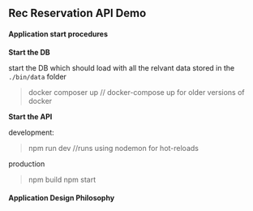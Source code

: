 
## Rec Reservation API Demo

#### Application start procedures

__Start the DB__

start the DB which should load with all the relvant data stored in the `./bin/data` folder

> docker composer up // docker-compose up for older versions of docker

__Start the API__

development: 
>npm run dev //runs using nodemon for hot-reloads

production
>npm build
>npm start



#### Application Design Philosophy